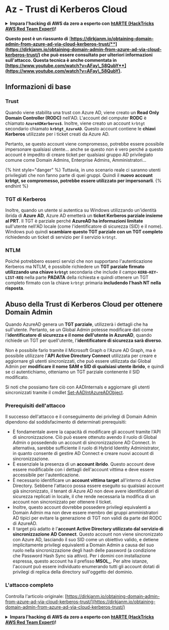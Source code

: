 # Az - Trust di Kerberos Cloud

<details>

<summary><strong>Impara l'hacking di AWS da zero a esperto con</strong> <a href="https://training.hacktricks.xyz/courses/arte"><strong>htARTE (HackTricks AWS Red Team Expert)</strong></a><strong>!</strong></summary>

Altri modi per supportare HackTricks:

* Se vuoi vedere la tua **azienda pubblicizzata su HackTricks** o **scaricare HackTricks in PDF** Controlla i [**PACCHETTI DI ABBONAMENTO**](https://github.com/sponsors/carlospolop)!
* Ottieni il [**merchandising ufficiale di PEASS & HackTricks**](https://peass.creator-spring.com)
* Scopri [**The PEASS Family**](https://opensea.io/collection/the-peass-family), la nostra collezione di [**NFT**](https://opensea.io/collection/the-peass-family) esclusivi
* **Unisciti al** 💬 [**gruppo Discord**](https://discord.gg/hRep4RUj7f) o al [**gruppo Telegram**](https://t.me/peass) o **seguici** su **Twitter** 🐦 [**@hacktricks_live**](https://twitter.com/hacktricks_live)**.**
* **Condividi i tuoi trucchi di hacking inviando PR ai** repository di [**HackTricks**](https://github.com/carlospolop/hacktricks) e [**HackTricks Cloud**](https://github.com/carlospolop/hacktricks-cloud) github.

</details>

**Questo post è un riassunto di** [**https://dirkjanm.io/obtaining-domain-admin-from-azure-ad-via-cloud-kerberos-trust/**](https://dirkjanm.io/obtaining-domain-admin-from-azure-ad-via-cloud-kerberos-trust/) **che può essere consultato per ulteriori informazioni sull'attacco. Questa tecnica è anche commentata in** [**https://www.youtube.com/watch?v=AFay\_58QubY**](https://www.youtube.com/watch?v=AFay\_58QubY)**.**

## Informazioni di base

### Trust

Quando viene stabilita una trust con Azure AD, viene creato un **Read Only Domain Controller (RODC)** nell'AD. L'account del computer **RODC** è chiamato **`AzureADKerberos$`**. Inoltre, viene creato un account `krbtgt` secondario chiamato **`krbtgt_AzureAD`**. Questo account contiene le **chiavi Kerberos** utilizzate per i ticket creati da Azure AD.

Pertanto, se questo account viene compromesso, potrebbe essere possibile impersonare qualsiasi utente... anche se questo non è vero perché a questo account è impedito di creare ticket per qualsiasi gruppo AD privilegiato comune come Domain Admins, Enterprise Admins, Amministratori...

{% hint style="danger" %}
Tuttavia, in uno scenario reale ci saranno utenti privilegiati che non fanno parte di quei gruppi. Quindi il **nuovo account krbtgt, se compromesso, potrebbe essere utilizzato per impersonarli**.
{% endhint %}

### TGT di Kerberos

Inoltre, quando un utente si autentica su Windows utilizzando un'identità ibrida di **Azure AD**, Azure AD emetterà un **ticket Kerberos parziale insieme al PRT**. Il TGT è parziale perché **AzureAD ha informazioni limitate** sull'utente nell'AD locale (come l'identificatore di sicurezza (SID) e il nome).\
Windows può quindi **scambiare questo TGT parziale con un TGT completo** richiedendo un ticket di servizio per il servizio `krbtgt`.&#x20;

### NTLM

Poiché potrebbero esserci servizi che non supportano l'autenticazione Kerberos ma NTLM, è possibile richiedere un **TGT parziale firmato utilizzando una chiave `krbtgt`** secondaria che include il campo **`KERB-KEY-LIST-REQ`** nella parte **PADATA** della richiesta e quindi ottenere un TGT completo firmato con la chiave `krbtgt` primaria **includendo l'hash NT nella risposta**.

## Abuso della Trust di Kerberos Cloud per ottenere Domain Admin <a href="#abusing-cloud-kerberos-trust-to-obtain-domain-admin" id="abusing-cloud-kerberos-trust-to-obtain-domain-admin"></a>

Quando AzureAD genera un **TGT parziale**, utilizzerà i dettagli che ha sull'utente. Pertanto, se un Global Admin potesse modificare dati come l'**identificatore di sicurezza e il nome dell'utente in AzureAD**, quando richiede un TGT per quell'utente, l'**identificatore di sicurezza sarà diverso**.

Non è possibile farlo tramite il Microsoft Graph o l'Azure AD Graph, ma è possibile utilizzare l'**API Active Directory Connect** utilizzata per creare e aggiornare gli utenti sincronizzati, che può essere utilizzata dai Global Admin per **modificare il nome SAM e SID di qualsiasi utente ibrido**, e quindi se ci autentichiamo, otteniamo un TGT parziale contenente il SID modificato.

Si noti che possiamo fare ciò con AADInternals e aggiornare gli utenti sincronizzati tramite il cmdlet [Set-AADIntAzureADObject](https://aadinternals.com/aadinternals/#set-aadintazureadobject-a).

### Prerequisiti dell'attacco <a href="#attack-prerequisites" id="attack-prerequisites"></a>

Il successo dell'attacco e il conseguimento dei privilegi di Domain Admin dipendono dal soddisfacimento di determinati prerequisiti:

* È fondamentale avere la capacità di modificare gli account tramite l'API di sincronizzazione. Ciò può essere ottenuto avendo il ruolo di Global Admin o possedendo un account di sincronizzazione AD Connect. In alternativa, sarebbe sufficiente il ruolo di Hybrid Identity Administrator, in quanto consente di gestire AD Connect e creare nuovi account di sincronizzazione.
* È essenziale la presenza di un **account ibrido**. Questo account deve essere modificabile con i dettagli dell'account vittima e deve essere accessibile per l'autenticazione.
* È necessario identificare un **account vittima target** all'interno di Active Directory. Sebbene l'attacco possa essere eseguito su qualsiasi account già sincronizzato, il tenant di Azure AD non deve avere identificatori di sicurezza replicati in locale, il che rende necessaria la modifica di un account non sincronizzato per ottenere il ticket.
* Inoltre, questo account dovrebbe possedere privilegi equivalenti a Domain Admin ma non deve essere membro dei gruppi amministratori AD tipici per evitare la generazione di TGT non validi da parte del RODC di AzureAD.
* Il target più adatto è l'**account Active Directory utilizzato dal servizio di sincronizzazione AD Connect**. Questo account non viene sincronizzato con Azure AD, lasciando il suo SID come un obiettivo valido, e detiene implicitamente privilegi equivalenti a Domain Admin a causa del suo ruolo nella sincronizzazione degli hash delle password (a condizione che Password Hash Sync sia attivo). Per i domini con installazione espressa, questo account ha il prefisso **MSOL\_**. Per altre istanze, l'account può essere individuato enumerando tutti gli account dotati di privilegi di replica della directory sull'oggetto del dominio.


### L'attacco completo <a href="#the-full-attack" id="the-full-attack"></a>

Controlla l'articolo originale: [https://dirkjanm.io/obtaining-domain-admin-from-azure-ad-via-cloud-kerberos-trust/](https://dirkjanm.io/obtaining-domain-admin-from-azure-ad-via-cloud-kerberos-trust/)

<details>

<summary><strong>Impara l'hacking di AWS da zero a esperto con</strong> <a href="https://training.hacktricks.xyz/courses/arte"><strong>htARTE (HackTricks AWS Red Team Expert)</strong></a><strong>!</strong></summary>

Altri modi per supportare HackTricks:

* Se vuoi vedere la tua **azienda pubblicizzata su HackTricks** o **scaricare HackTricks in PDF** Controlla i [**PACCHETTI DI ABBONAMENTO**](https://github.com/sponsors/carlospolop)!
* Ottieni il [**merchandising ufficiale di PEASS & HackTricks**](https://peass.creator-spring.com)
* Scopri [**The PEASS Family**](https://opensea.io/collection/the-peass-family), la

